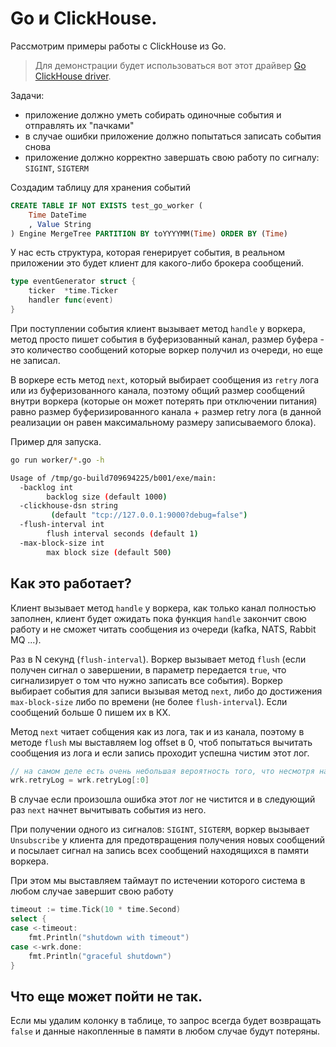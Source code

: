 # Go и ClickHouse.

Рассмотрим примеры работы с ClickHouse из Go.

> Для демонстрации будет использоваться вот этот драйвер [Go ClickHouse driver](https://github.com/kshvakov/clickhouse).


Задачи:

* приложение должно уметь собирать одиночные события и отправлять их "пачками"
* в случае ошибки приложение должно попытаться записать события снова
* приложение должно корректно завершать свою работу по сигналу: `SIGINT`, `SIGTERM`

Создадим таблицу для хранения событий

```sql
CREATE TABLE IF NOT EXISTS test_go_worker (
    Time DateTime
    , Value String
) Engine MergeTree PARTITION BY toYYYYMM(Time) ORDER BY (Time)
```

У нас есть структура, которая генерирует события, в реальном приложении это будет клиент для какого-либо брокера сообщений.

```go
type eventGenerator struct {
	ticker  *time.Ticker
	handler func(event)
}
```

При поступлении события клиент вызывает метод `handle` у воркера, метод просто пишет события в буферизованный канал, размер буфера - это количество сообщений которые воркер получил из очереди, но еще не записал.

В воркере есть метод `next`, который выбирает сообщения из `retry` лога или из буферизованного канала, поэтому общий размер сообщений внутри воркера (которые он может потерять при отключении питания) равно размер буферизированного канала + размер retry лога (в данной реализации он равен максимальному размеру записываемого блока).

Пример для запуска.

```sh
go run worker/*.go -h

Usage of /tmp/go-build709694225/b001/exe/main:
  -backlog int
        backlog size (default 1000)
  -clickhouse-dsn string
         (default "tcp://127.0.0.1:9000?debug=false")
  -flush-interval int
        flush interval seconds (default 1)
  -max-block-size int
        max block size (default 500)
```

## Как это работает?

Клиент вызывает метод `handle` у воркера, как только канал полностью заполнен, клиент будет ожидать пока функция `handle` закончит свою работу и не сможет читать сообщения из очереди (kafka, NATS, Rabbit MQ ...).

Раз в N секунд (`flush-interval`). Воркер вызывает метод `flush` (если получен сигнал о завершении, в параметр передается `true`, что сигнализирует о том что нужно записать все события). Воркер выбирает события для записи вызывая метод `next`, либо до достижения `max-block-size` либо по времени (не более `flush-interval`).
Если сообщений больше 0 пишем их в КХ.

Метод `next` читает собщения как из лога, так и из канала, поэтому в методе `flush` мы выставляем log offset в 0, чтоб попытаться вычитать сообщения из лога и если запись проходит успешна чистим этот лог.

```go
// на самом деле есть очень небольшая вероятность того, что несмотря на успешную запись мы вычитали не все сообщения из лога, можно дополнительно это проверять
wrk.retryLog = wrk.retryLog[:0]
```

В случае если произошла ошибка этот лог не чистится и в следующий раз `next` начнет вычитывать события из него.

При получении одного из сигналов: `SIGINT`, `SIGTERM`, воркер вызывает `Unsubscribe` у клиента для предотвращения получения новых сообщений и посылает сигнал на запись всех сообщений находящихся в памяти воркера.

При этом мы выставляем таймаут по истечении которого система в любом случае завершит свою работу

```go
timeout := time.Tick(10 * time.Second)
select {
case <-timeout:
    fmt.Println("shutdown with timeout")
case <-wrk.done:
    fmt.Println("graceful shutdown")
}
```

## Что еще может пойти не так.

Если мы удалим колонку в таблице, то запрос всегда будет возвращать `false` и данные накопленные в памяти в любом случае будут потеряны.